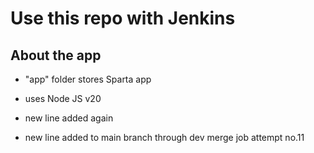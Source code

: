 # Use this repo with Jenkins

## About the app
- "app" folder stores Sparta app
- uses Node JS v20

- new line added again
- new line added to main branch through dev merge job attempt no.11


